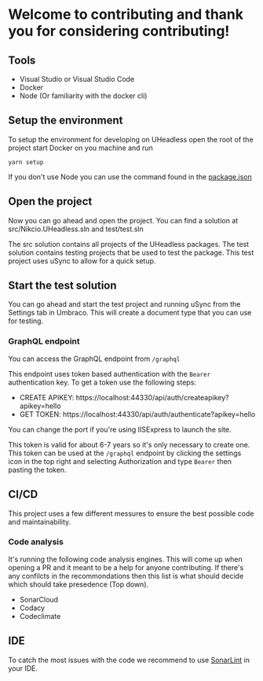 # Welcome to contributing and thank you for considering contributing!

## Tools

* Visual Studio or Visual Studio Code
* Docker
* Node (Or familiarity with the docker cli)

## Setup the environment

To setup the environment for developing on UHeadless open the root of the project start Docker on you machine and run
```
yarn setup
```

If you don't use Node you can use the command found in the [package.json](package.json)

## Open the project

Now you can go ahead and open the project. You can find a solution at src/Nikcio.UHeadless.sln and test/test.sln

The src solution contains all projects of the UHeadless packages. The test solution contains testing projects that be used to test the package. This test project uses uSync to allow for a quick setup.

## Start the test solution

You can go ahead and start the test project and running uSync from the Settings tab in Umbraco. This will create a document type that you can use for testing.

### GraphQL endpoint

You can access the GraphQL endpoint from `/graphql`

This endpoint uses token based authentication with the `Bearer` authentication key. To get a token use the following steps:

* CREATE APIKEY: https://localhost:44330/api/auth/createapikey?apikey=hello
* GET TOKEN: https://localhost:44330/api/auth/authenticate?apikey=hello

You can change the port if you're using IISExpress to launch the site.

This token is valid for about 6-7 years so it's only necessary to create one. This token can be used at the `/graphql` endpoint by clicking the settings icon in the top right and selecting Authorization and type `Bearer` then pasting the token.

## CI/CD

This project uses a few different messures to ensure the best possible code and maintainability.

### Code analysis

It's running the following code analysis engines. This will come up when opening a PR and it meant to be a help for anyone contributing. If there's any confilcts in the recommondations then this list is what should decide which should take presedence (Top down).

* SonarCloud
* Codacy
* Codeclimate

## IDE

To catch the most issues with the code we recommend to use [SonarLint](https://www.sonarlint.org/) in your IDE.